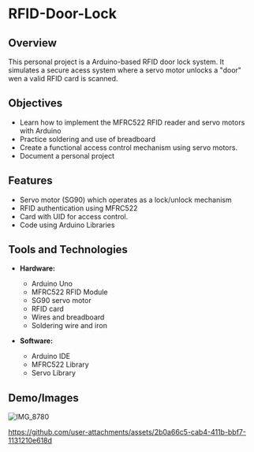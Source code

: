 # RFID-Door-Lock

## Overview

This personal project is a Arduino-based RFID door lock system. It simulates a secure acess system where a servo motor unlocks a "door" wen a valid RFID card is scanned.

## Objectives

- Learn how to implement the MFRC522 RFID reader and servo motors with Arduino
- Practice soldering and use of breadboard
- Create a functional access control mechanism using servo motors.
- Document a personal project

## Features

- Servo motor (SG90) which operates as a lock/unlock mechanism
- RFID authentication using MFRC522
- Card with UID for access control.
- Code using Arduino Libraries

## Tools and Technologies

- **Hardware:**
  - Arduino Uno
  - MFRC522 RFID Module
  - SG90 servo motor
  - RFID card 
  - Wires and breadboard
  - Soldering wire and iron

- **Software:**
  - Arduino IDE
  - MFRC522 Library
  - Servo Library

## Demo/Images

![IMG_8780](https://github.com/user-attachments/assets/48fc05a3-9185-46b1-b425-9c13eb6ca216)



https://github.com/user-attachments/assets/2b0a66c5-cab4-411b-bbf7-1131210e618d


